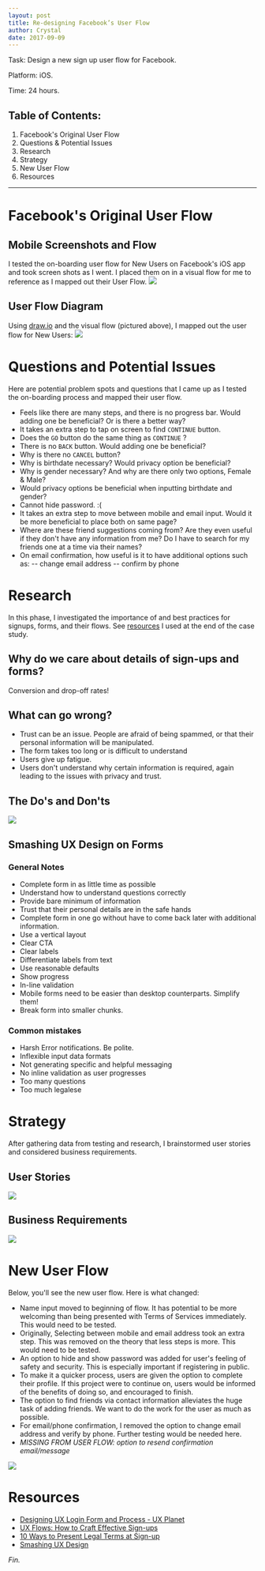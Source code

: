 ```yaml
---
layout: post
title: Re-designing Facebook’s User Flow
author: Crystal
date: 2017-09-09
---
```


Task: Design a new sign up user flow for Facebook.

Platform: iOS.

Time: 24 hours.

## Table of Contents:
1. Facebook's Original User Flow
2. Questions & Potential Issues
3. Research 
4. Strategy
5. New User Flow
6. Resources

---

# Facebook's Original User Flow
## Mobile Screenshots and Flow
I tested the on-boarding user flow for New Users on Facebook's iOS app and took screen shots as I went. I placed them on in a visual flow for me to reference as I mapped out their User Flow.
![](https://static.notion-static.com/d890b6a2e61c40b18f29802ae43bbae3/Faceboom-mobile-userflow.png)

## User Flow Diagram
Using [draw.io](http://draw.io) and the visual flow (pictured above), I mapped out the user flow for New Users:
![](https://static.notion-static.com/740b782b853a41d4ad844973cfd12241/facebook-userflows-newuser-1.0.jpg)

# Questions and Potential Issues
Here are potential problem spots and questions that I came up as I tested the on-boarding process and mapped their user flow.
- Feels like there are many steps, and there is no progress bar. Would adding one be beneficial? Or is there a better way?
- It takes an extra step to tap on screen to find `CONTINUE` button.
- Does the `GO` button do the same thing as `CONTINUE` ?
- There is no `BACK` button. Would adding one be beneficial?
- Why is there no `CANCEL` button?
- Why is birthdate necessary? Would privacy option be beneficial?
- Why is gender necessary? And why are there only two options, Female & Male?
- Would privacy options be beneficial when inputting birthdate and gender?
- Cannot hide password. :(
- It takes an extra step to move between mobile and email input. Would it be more beneficial to place both on same page?
- Where are these friend suggestions coming from? Are they even useful if they don't have any information from me? Do I have to search for my friends one at a time via their names?
- On email confirmation, how useful is it to have additional options such as:
	  -- change email address
	  -- confirm by phone

# Research
In this phase, I investigated the importance of and best practices for signups, forms, and their flows. See [resources](#resources) I used at the end of the case study.

## Why do we care about details of sign-ups and forms?
Conversion and drop-off rates! 

## What can go wrong?
- Trust can be an issue. People are afraid of being spammed, or that their personal information will be manipulated.
- The form takes too long or is difficult to understand
- Users give up fatigue.
- Users don't understand why certain information is required, again leading to the issues with privacy and trust.

## The Do's and Don'ts
![](https://static.notion-static.com/99419468-c8fc-4ffe-9293-c3b12e80b13a/B046129F-58D0-4B09-A464-09E6C0756F08.png)

## Smashing UX Design on Forms
### General Notes
- Complete form in as little time as possible
- Understand how to understand questions correctly
- Provide bare minimum of information
- Trust that their personal details are in the safe hands
- Complete form in one go without have to come back later with additional information.
- Use a vertical layout
- Clear CTA
- Clear labels
- Differentiate labels from text
- Use reasonable defaults
- Show progress
- In-line validation
- Mobile forms need to be easier than desktop counterparts. Simplify them!
- Break form into smaller chunks.

### Common mistakes
- Harsh Error notifications. Be polite.
- Inflexible input data formats
- Not generating specific and helpful messaging
- No inline validation as user progresses
- Too many questions
- Too much legalese


#  Strategy
After gathering data from testing and research, I brainstormed user stories and considered business requirements.

## User Stories
![](https://static.notion-static.com/22510552-819d-48f7-a502-8ff9ab913017/777337C0-0C9F-41A5-B984-B0BD3F08A249.png)

## Business Requirements
![](https://static.notion-static.com/9da25dd5-1b12-4a76-a4dd-cdbb40f11eac/F808C9C5-7991-4AE7-BBE1-677D1AD067FC.png)

#  New User Flow
Below, you'll see the new user flow. Here is what changed:

- Name input moved to beginning of flow. It has potential to be more welcoming than being presented with Terms of Services immediately. This would need to be tested.
- Originally, Selecting between mobile and email address took an extra step. This was removed on the theory that less steps is more. This would need to be tested.
- An option to hide and show password was added for user's feeling of safety and security. This is especially important if registering in public.
- To make it a quicker process, users are given the option to complete their profile. If this project were to continue on, users would be informed of the benefits of doing so, and encouraged to finish.
- The option to find friends via contact information alleviates the huge task of adding friends. We want to do the work for the user as much as possible.
- For email/phone confirmation, I removed the option to change email address and verify by phone. Further testing would be needed here.
- *MISSING FROM USER FLOW: option to resend confirmation email/message*

![](https://static.notion-static.com/0777cd79e31f462eaadeda8b057a38d0/facebook-userflows-newuser-2.0.jpg)

# Resources
* [Designing UX Login Form and Process - UX Planet](https://uxplanet.org/designing-ux-login-form-and-process-8b17167ed5b9)
* [UX Flows: How to Craft Effective Sign-ups](https://www.dtelepathy.com/blog/design/ux-flows-sign-ups)
* [10 Ways to Present Legal Terms at Sign-up](https://www.pactsafe.com/blog/10-ways-to-present-legal-terms-at-sign-up)
* [Smashing UX Design](https://www.goodreads.com/book/show/8675550-smashing-ux-design)


 _Fin._
